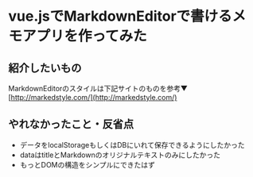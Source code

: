 # vue.jsでMarkdownEditorで書けるメモアプリを作ってみた
## 紹介したいもの



MarkdownEditorのスタイルは下記サイトのものを参考▼
[http://markedstyle.com/](http://markedstyle.com/)

## やれなかったこと・反省点
- データをlocalStorageもしくはDBにいれて保存できるようにしたかった
- dataはtitleとMarkdownのオリジナルテキストのみにしたかった
- もっとDOMの構造をシンプルにできたはず
